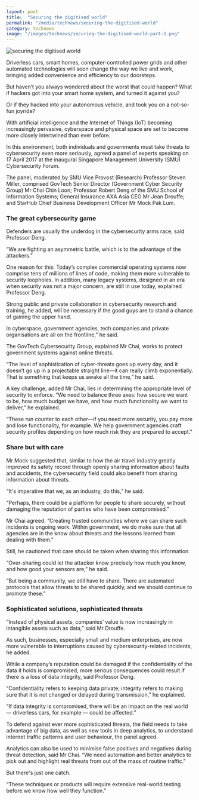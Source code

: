 ```yaml
---
layout: post
title:  "Securing the digitised world"
permalink: "/media/technews/securing-the-digitised-world"
category: technews
image: "/images/technews/securing-the-digitised-world-part-1.png"
---
```


![securing the digitised world](/images/technews/securing-the-digitised-world-part-1.png)

Driverless cars, smart homes, computer-controlled power grids and other automated technologies will soon change the way we live and work, bringing added convenience and efficiency to our doorsteps.

But haven’t you always wondered about the worst that could happen? What if hackers got into your smart home system, and turned it against you?

Or if they hacked into your autonomous vehicle, and took you on a not-so-fun joyride?

With artificial intelligence and the Internet of Things (IoT) becoming increasingly pervasive, cyberspace and physical space are set to become more closely intertwined than ever before.

In this environment, both individuals and governments must take threats to cybersecurity even more seriously, agreed a panel of experts speaking on 17 April 2017 at the inaugural Singapore Management University (SMU) Cybersecurity Forum.

The panel, moderated by SMU Vice Provost (Research) Professor Steven Miller, comprised GovTech Senior Director (Government Cyber Security Group) Mr Chai Chin Loon; Professor Robert Deng of the SMU School of Information Systems; General Insurance AXA Asia CEO Mr Jean Drouffe; and StarHub Chief Business Development Officer Mr Mock Pak Lum.

### **The great cybersecurity game**
Defenders are usually the underdog in the cybersecurity arms race, said Professor Deng.

“We are fighting an asymmetric battle, which is to the advantage of the attackers.”

One reason for this: Today’s complex commercial operating systems now comprise tens of millions of lines of code, making them more vulnerable to security loopholes. In addition, many legacy systems, designed in an era when security was not a major concern, are still in use today, explained Professor Deng.

Strong public and private collaboration in cybersecurity research and training, he added, will be necessary if the good guys are to stand a chance of gaining the upper hand.

In cyberspace, government agencies, tech companies and private organisations are all on the frontline,” he said.

The GovTech Cybersecurity Group, explained Mr Chai, works to protect government systems against online threats.

“The level of sophistication of cyber-threats goes up every day, and it doesn’t go up in a projectable straight line—it can really climb exponentially. That is something that keeps us awake all the time,” he said.

A key challenge, added Mr Chai, lies in determining the appropriate level of security to enforce. “We need to balance three axes: how secure we want to be, how much budget we have, and how much functionality we want to deliver,” he explained.

“These run counter to each other—if you need more security, you pay more and lose functionality, for example. We help government agencies craft security profiles depending on how much risk they are prepared to accept.”

### **Share but with care**
Mr Mock suggested that, similar to how the air travel industry greatly improved its safety record through openly sharing information about faults and accidents, the cybersecurity field could also benefit from sharing information about threats.

“It's imperative that we, as an industry, do this,” he said.

“Perhaps, there could be a platform for people to share securely, without damaging the reputation of parties who have been compromised.”

Mr Chai agreed. “Creating trusted communities where we can share such incidents is ongoing work. Within government, we do make sure that all agencies are in the know about threats and the lessons learned from dealing with them.”

Still, he cautioned that care should be taken when sharing this information.

“Over-sharing could let the attacker know precisely how much you know, and how good your sensors are,” he said.

“But being a community, we still have to share. There are automated protocols that allow threats to be shared quickly, and we should continue to promote these.”

### **Sophisticated solutions, sophisticated threats**
“Instead of physical assets, companies’ value is now increasingly in intangible assets such as data,” said Mr Drouffe.

As such, businesses, especially small and medium enterprises, are now more vulnerable to interruptions caused by cybersecurity-related incidents, he added.

While a company’s reputation could be damaged if the confidentiality of the data it holds is compromised, more serious consequences could result if there is a loss of data integrity, said Professor Deng.

“Confidentiality refers to keeping data private; integrity refers to making sure that it is not changed or delayed during transmission,” he explained.

“If data integrity is compromised, there will be an impact on the real world — driverless cars, for example — could be affected.”

To defend against ever more sophisticated threats, the field needs to take advantage of big data, as well as new tools in deep analytics, to understand internet traffic patterns and user behaviour, the panel agreed.

Analytics can also be used to minimise false positives and negatives during threat detection, said Mr Chai. “We need automation and better analytics to pick out and highlight real threats from out of the mass of routine traffic.”

But there's just one catch.

“These techniques or products will require extensive real-world testing before we know how well they function.”
